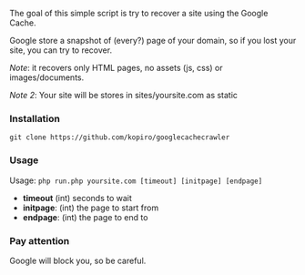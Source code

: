 The goal of this simple script is try to recover a site using the Google Cache.

Google store a snapshot of (every?) page of your domain, so if you lost your site, you can try to recover.

*Note*: it recovers only HTML pages, no assets (js, css) or images/documents.

*Note 2*: Your site will be stores in sites/yoursite.com as static

### Installation

`git clone https://github.com/kopiro/googlecachecrawler`

### Usage

Usage: `php run.php yoursite.com [timeout] [initpage] [endpage]`

* **timeout** (int) seconds to wait
* **initpage**: (int) the page to start from
* **endpage**: (int) the page to end to


### Pay attention

Google will block you, so be careful.